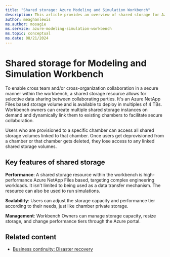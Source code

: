 ```yaml
---
title: "Shared storage: Azure Modeling and Simulation Workbench"
description: This article provides an overview of shared storage for Azure Modeling and Simulation Workbench workbench component.
author: meaghanlewis
ms.author: mosagie
ms.service: azure-modeling-simulation-workbench
ms.topic: conceptual
ms.date: 08/21/2024
---
```


# Shared storage for Modeling and Simulation Workbench

To enable cross team and/or cross-organization collaboration in a secure manner within the workbench, a shared storage resource allows for selective data sharing between collaborating parties. It's an Azure NetApp Files based storage volume and is available to deploy in multiples of 4 TBs. Workbench owners can create multiple shared storage instances on demand and dynamically link them to existing chambers to facilitate secure collaboration.

Users who are provisioned to a specific chamber can access all shared storage volumes linked to that chamber. Once users get deprovisioned from a chamber or that chamber gets deleted, they lose access to any linked shared storage volumes.  

## Key features of shared storage

**Performance**: A shared storage resource within the workbench is high-performance Azure NetApp Files based, targeting complex engineering workloads. It isn't limited to being used as a data transfer mechanism. The resource can also be used to run simulations.

**Scalability**: Users can adjust the storage capacity and performance tier according to their needs, just like chamber private storage.  

**Management**: Workbench Owners can manage storage capacity, resize storage, and change performance tiers through the Azure portal.

## Related content

- [Business continuity: Disaster recovery](./disaster-recovery.md)
